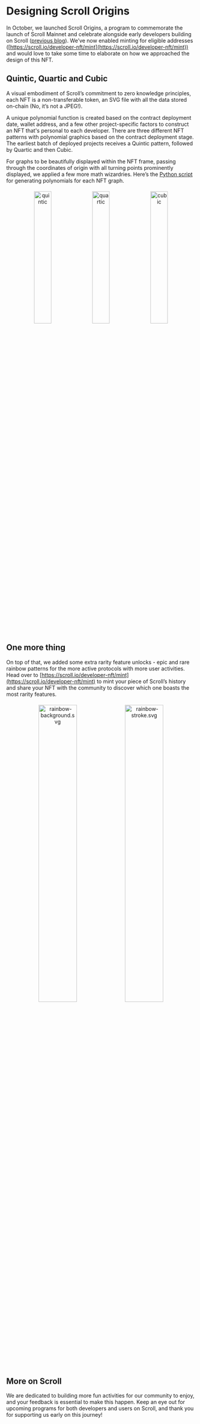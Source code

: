 # Designing Scroll Origins

In October, we launched Scroll Origins, a program to commemorate the launch of Scroll Mainnet and celebrate alongside early developers building on Scroll ([previous blog](https://scroll.io/blog/scroll-origins-nft)). We’ve now enabled minting for eligible addresses ([https://scroll.io/developer-nft/mint](https://scroll.io/developer-nft/mint)) and would love to take some time to elaborate on how we approached the design of this NFT.

## Quintic, Quartic and Cubic

A visual embodiment of Scroll’s commitment to zero knowledge principles, each NFT is a non-transferable token, an SVG file with all the data stored on-chain (No, it’s not a JPEG!).

A unique polynomial function is created based on the contract deployment date, wallet address, and a few other project-specific factors to construct an NFT that's personal to each developer. There are three different NFT patterns with polynomial graphics based on the contract deployment stage. The earliest batch of deployed projects receives a Quintic pattern, followed by Quartic and then Cubic.

For graphs to be beautifully displayed within the NFT frame, passing through the coordinates of origin with all turning points prominently displayed, we applied a few more math wizardries. Here’s the [Python script](https://file.notion.so/f/f/cc12e519-e01d-4277-9573-3fe8e5bdf9ce/497c4a7e-2e47-43fb-9e8e-6292fcba1680/generate_polynomials.py?id=7920a78e-915f-4f55-b12d-4249de214d45&table=block&spaceId=cc12e519-e01d-4277-9573-3fe8e5bdf9ce&expirationTimestamp=1702771200000&signature=FqEYCOXcL0_qsC0Tlv3oyEV3Ako3i_wcQ6N6bxrtQC8&downloadName=generate_polynomials.py) for generating polynomials for each NFT graph.

<p align="center" style="margin: 20px auto;">
  <img src="/imgs/homepage/blog/scrollOriginsNFT/quintic.svg" alt="quintic" style="width: 30%;"/>
  <img src="/imgs/homepage/blog/scrollOriginsNFT/quartic.svg" alt="quartic" style="width: 30%;"/>
  <img src="/imgs/homepage/blog/scrollOriginsNFT/cubic.svg" alt="cubic" style="width: 30%;"/>
</p>

## One more thing

On top of that, we added some extra rarity feature unlocks - epic and rare rainbow patterns for the more active protocols with more user activities. Head over to [https://scroll.io/developer-nft/mint](https://scroll.io/developer-nft/mint) to mint your piece of Scroll’s history and share your NFT with the community to discover which one boasts the most rarity features.

<p align="center" style="margin: 20px auto;">
  <img src="/imgs/homepage/blog/scrollOriginsNFT/rainbow-background.svg" alt="rainbow-background.svg" style="width: 45%;"/>
  <img src="/imgs/homepage/blog/scrollOriginsNFT/rainbow-stroke.svg" alt="rainbow-stroke.svg" style="width: 45%;"/>
</p>

## More on Scroll

We are dedicated to building more fun activities for our community to enjoy, and your feedback is essential to make this happen. Keep an eye out for upcoming programs for both developers and users on Scroll, and thank you for supporting us early on this journey!

